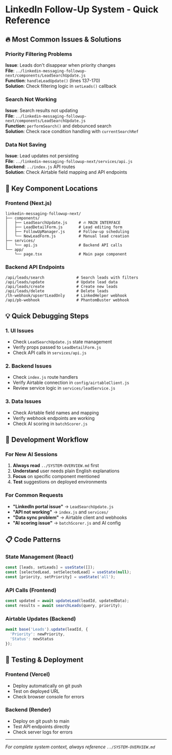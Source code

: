 # LinkedIn Follow-Up System - Quick Reference

## 🔥 Most Common Issues & Solutions

### Priority Filtering Problems
**Issue**: Leads don't disappear when priority changes  
**File**: `../linkedin-messaging-followup-next/components/LeadSearchUpdate.js`  
**Function**: `handleLeadUpdate()` (lines 137-170)  
**Solution**: Check filtering logic in `setLeads()` callback

### Search Not Working
**Issue**: Search results not updating  
**File**: `../linkedin-messaging-followup-next/components/LeadSearchUpdate.js`  
**Function**: `performSearch()` and debounced search  
**Solution**: Check race condition handling with `currentSearchRef`

### Data Not Saving
**Issue**: Lead updates not persisting  
**File**: `../linkedin-messaging-followup-next/services/api.js`  
**Backend**: `../index.js` API routes  
**Solution**: Check Airtable field mapping and API endpoints

## 🎯 Key Component Locations

### Frontend (Next.js)
```
linkedin-messaging-followup-next/
├── components/
│   ├── LeadSearchUpdate.js     # 🔥 MAIN INTERFACE
│   ├── LeadDetailForm.js       # Lead editing form
│   ├── FollowUpManager.js      # Follow-up scheduling
│   └── NewLeadForm.js          # Manual lead creation
├── services/
│   └── api.js                  # Backend API calls
└── app/
    └── page.tsx                # Main page component
```

### Backend API Endpoints
```
/api/leads/search              # Search leads with filters
/api/leads/update              # Update lead data
/api/leads/create              # Create new leads
/api/leads/delete              # Delete leads
/lh-webhook/upsertLeadOnly     # LinkedHelper webhook
/api/pb-webhook                # PhantomBuster webhook
```

## 💡 Quick Debugging Steps

### 1. UI Issues
- Check `LeadSearchUpdate.js` state management
- Verify props passed to `LeadDetailForm.js`
- Check API calls in `services/api.js`

### 2. Backend Issues
- Check `index.js` route handlers
- Verify Airtable connection in `config/airtableClient.js`
- Review service logic in `services/leadService.js`

### 3. Data Issues
- Check Airtable field names and mapping
- Verify webhook endpoints are working
- Check AI scoring in `batchScorer.js`

## 🚀 Development Workflow

### For New AI Sessions
1. **Always read** `../SYSTEM-OVERVIEW.md` first
2. **Understand** user needs plain English explanations
3. **Focus** on specific component mentioned
4. **Test** suggestions on deployed environments

### For Common Requests
- **"LinkedIn portal issue"** → `LeadSearchUpdate.js`
- **"API not working"** → `index.js` and `services/`
- **"Data sync problem"** → Airtable client and webhooks
- **"AI scoring issue"** → `batchScorer.js` and AI config

## 📋 Code Patterns

### State Management (React)
```javascript
const [leads, setLeads] = useState([]);
const [selectedLead, setSelectedLead] = useState(null);
const [priority, setPriority] = useState('all');
```

### API Calls (Frontend)
```javascript
const updated = await updateLead(leadId, updatedData);
const results = await searchLeads(query, priority);
```

### Airtable Updates (Backend)
```javascript
await base('Leads').update(leadId, {
  'Priority': newPriority,
  'Status': newStatus
});
```

## 🔧 Testing & Deployment

### Frontend (Vercel)
- Deploy automatically on git push
- Test on deployed URL
- Check browser console for errors

### Backend (Render)
- Deploy on git push to main
- Test API endpoints directly
- Check server logs for errors

---

*For complete system context, always reference `../SYSTEM-OVERVIEW.md`*
